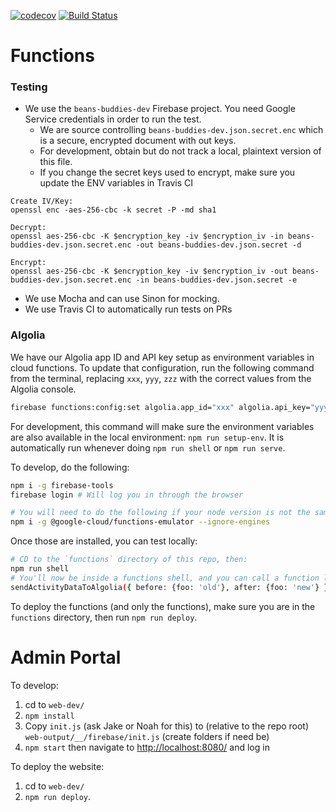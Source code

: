 [![codecov](https://codecov.io/gh/jack-and-the-beans/buddies-backend/branch/master/graph/badge.svg)](https://codecov.io/gh/jack-and-the-beans/buddies-backend) 
[![Build Status](https://travis-ci.org/jack-and-the-beans/buddies-backend.svg?branch=master)](https://travis-ci.org/jack-and-the-beans/buddies-backend)

# Functions

### Testing
* We use the `beans-buddies-dev` Firebase project.  You need Google Service credentials in order to run the test.
    * We are source controlling `beans-buddies-dev.json.secret.enc` which is a secure, encrypted document with out keys.
    * For development, obtain but do not track a local, plaintext version of this file.
    * If you change the secret keys used to encrypt, make sure you update the ENV variables in Travis CI
```
Create IV/Key:
openssl enc -aes-256-cbc -k secret -P -md sha1

Decrypt:
openssl aes-256-cbc -K $encryption_key -iv $encryption_iv -in beans-buddies-dev.json.secret.enc -out beans-buddies-dev.json.secret -d

Encrypt:
openssl aes-256-cbc -K $encryption_key -iv $encryption_iv -out beans-buddies-dev.json.secret.enc -in beans-buddies-dev.json.secret -e
```
* We use Mocha and can use Sinon for mocking.
* We use Travis CI to automatically run tests on PRs


### Algolia
We have our Algolia app ID and API key setup as environment variables in cloud functions. To update that configuration, run the following command from the terminal, replacing `xxx`, `yyy`, `zzz` with the correct values from the Algolia console.

```sh
firebase functions:config:set algolia.app_id="xxx" algolia.api_key="yyy" algolia.search_api_key="zzz"
```

For development, this command will make sure the environment variables are also available in the local environment: `npm run setup-env`. It is automatically run whenever doing `npm run shell` or `npm run serve`.

To develop, do the following:
```sh
npm i -g firebase-tools
firebase login # Will log you in through the browser

# You will need to do the following if your node version is not the same as the functions-emulator requirement:
npm i -g @google-cloud/functions-emulator --ignore-engines
```

Once those are installed, you can test locally:
```sh
# CD to the `functions` directory of this repo, then:
npm run shell
# You'll now be inside a functions shell, and you can call a function like so to test basic functionality:
sendActivityDataToAlgolia({ before: {foo: 'old'}, after: {foo: 'new'} })
```

To deploy the functions (and only the functions), make sure you are in the `functions` directory, then run `npm run deploy`.

# Admin Portal

To develop:
1. cd to `web-dev/`
2. `npm install`
3. Copy `init.js` (ask Jake or Noah for this) to (relative to the repo root) `web-output/__/firebase/init.js` (create folders if need be)
4. `npm start` then navigate to [http://localhost:8080/](http://localhost:8080/) and log in

To deploy the website:
1. cd to `web-dev/`
2. `npm run deploy`.
